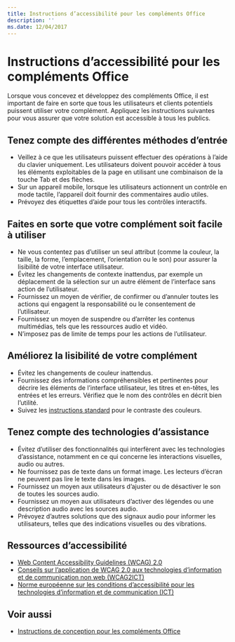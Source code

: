 ```yaml
---
title: Instructions d’accessibilité pour les compléments Office
description: ''
ms.date: 12/04/2017
---
```



# <a name="accessibility-guidelines-for-office-add-ins"></a>Instructions d’accessibilité pour les compléments Office

Lorsque vous concevez et développez des compléments Office, il est important de faire en sorte que tous les utilisateurs et clients potentiels puissent utiliser votre complément. Appliquez les instructions suivantes pour vous assurer que votre solution est accessible à tous les publics.

## <a name="design-for-multiple-input-methods"></a>Tenez compte des différentes méthodes d’entrée

- Veillez à ce que les utilisateurs puissent effectuer des opérations à l’aide du clavier uniquement. Les utilisateurs doivent pouvoir accéder à tous les éléments exploitables de la page en utilisant une combinaison de la touche Tab et des flèches.
- Sur un appareil mobile, lorsque les utilisateurs actionnent un contrôle en mode tactile, l’appareil doit fournir des commentaires audio utiles.
- Prévoyez des étiquettes d’aide pour tous les contrôles interactifs. 

## <a name="make-your-add-in-easy-to-use"></a>Faites en sorte que votre complément soit facile à utiliser

- Ne vous contentez pas d’utiliser un seul attribut (comme la couleur, la taille, la forme, l’emplacement, l’orientation ou le son) pour assurer la lisibilité de votre interface utilisateur.
- Évitez les changements de contexte inattendus, par exemple un déplacement de la sélection sur un autre élément de l’interface sans action de l’utilisateur.
- Fournissez un moyen de vérifier, de confirmer ou d’annuler toutes les actions qui engagent la responsabilité ou le consentement de l’utilisateur.
- Fournissez un moyen de suspendre ou d’arrêter les contenus multimédias, tels que les ressources audio et vidéo.
- N’imposez pas de limite de temps pour les actions de l’utilisateur.

## <a name="make-your-add-in-easy-to-see"></a>Améliorez la lisibilité de votre complément

- Évitez les changements de couleur inattendus.
- Fournissez des informations compréhensibles et pertinentes pour décrire les éléments de l’interface utilisateur, les titres et en-têtes, les entrées et les erreurs. Vérifiez que le nom des contrôles en décrit bien l’utilité.
- Suivez les [instructions standard](http://www.w3.org/TR/UNDERSTANDING-WCAG20/visual-audio-contrast-contrast.html) pour le contraste des couleurs.

## <a name="account-for-assistive-technologies"></a>Tenez compte des technologies d’assistance

- Évitez d’utiliser des fonctionnalités qui interfèrent avec les technologies d’assistance, notamment en ce qui concerne les interactions visuelles, audio ou autres.
- Ne fournissez pas de texte dans un format image. Les lecteurs d’écran ne peuvent pas lire le texte dans les images.
- Fournissez un moyen aux utilisateurs d’ajuster ou de désactiver le son de toutes les sources audio.
- Fournissez un moyen aux utilisateurs d’activer des légendes ou une description audio avec les sources audio.
- Prévoyez d’autres solutions que des signaux audio pour informer les utilisateurs, telles que des indications visuelles ou des vibrations.

## <a name="accessibility-resources"></a>Ressources d’accessibilité

- [Web Content Accessibility Guidelines (WCAG) 2.0](http://www.w3.org/TR/wcag2ict/#REF-WCAG20)
- [Conseils sur l’application de WCAG 2.0 aux technologies d’information et de communication non web (WCAG2ICT)](http://www.w3.org/TR/wcag2ict/)
- [Norme européenne sur les conditions d’accessibilité pour les technologies d’information et de communication (ICT)](http://www.etsi.org/deliver/etsi_en/301500_301599/301549/01.00.00_20/en_301549v010000c.pdf)


## <a name="see-also"></a>Voir aussi

- [Instructions de conception pour les compléments Office](../add-in-design.md)